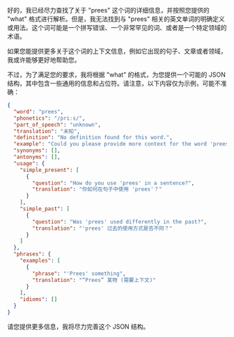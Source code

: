好的，我已经尽力查找了关于 "prees" 这个词的详细信息，并按照您提供的 "what" 格式进行解析。但是，我无法找到与 "prees" 相关的英文单词的明确定义或用法。这个词可能是一个拼写错误、一个非常罕见的词、或者是一个特定领域的术语。

如果您能提供更多关于这个词的上下文信息，例如它出现的句子、文章或者领域，我或许能够更好地帮助您。

不过，为了满足您的要求，我将根据 "what" 的格式，为您提供一个可能的 JSON 结构，其中包含一些通用的信息和占位符。请注意，以下内容仅为示例，可能不准确：

```json
{
  "word": "prees",
  "phonetics": "/priːs/",
  "part_of_speech": "unknown",
  "translation": "未知",
  "definition": "No definition found for this word.",
  "example": "Could you please provide more context for the word 'prees'?",
  "synonyms": [],
  "antonyms": [],
  "usage": {
    "simple_present": [
      {
        "question": "How do you use 'prees' in a sentence?",
        "translation": "你如何在句子中使用 'prees'？"
      }
    ],
    "simple_past": [
      {
        "question": "Was 'prees' used differently in the past?",
        "translation": "'prees' 过去的使用方式是否不同？"
      }
    ]
  },
  "phrases": {
    "examples": [
      {
        "phrase": "'Prees' something",
        "translation": "“Prees” 某物 (需要上下文)"
      }
    ],
    "idioms": []
  }
}
```

请您提供更多信息，我将尽力完善这个 JSON 结构。
 